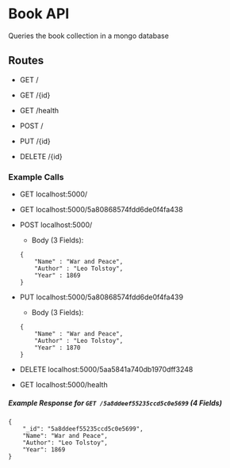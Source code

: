 # Book API

Queries the book collection in a mongo database

## Routes
- GET /

- GET /{id}

- GET /health

- POST /

- PUT /{id}

- DELETE /{id}

### Example Calls

- GET localhost:5000/

- GET localhost:5000/5a80868574fdd6de0f4fa438

- POST localhost:5000/
    - Body (3 Fields):
    ```
    {
        "Name" : "War and Peace",
        "Author" : "Leo Tolstoy",
        "Year" : 1869
    }
    ```

- PUT localhost:5000/5a80868574fdd6de0f4fa439
    - Body (3 Fields):
    ```
    {
        "Name" : "War and Peace",
        "Author" : "Leo Tolstoy",
        "Year" : 1870
    }
    ```

- DELETE localhost:5000/5aa5841a740db1970dff3248

- GET localhost:5000/health

##### Example Response for `GET /5a8ddeef55235ccd5c0e5699` (4 Fields)

```
{
    "_id": "5a8ddeef55235ccd5c0e5699",
    "Name": "War and Peace",
    "Author": "Leo Tolstoy",
    "Year": 1869
}
```